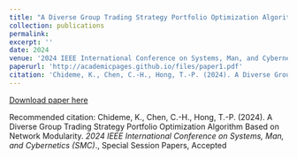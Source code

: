 ```yaml
---
title: "A Diverse Group Trading Strategy Portfolio Optimization Algorithm Based on Network Modularity"
collection: publications
permalink: 
excerpt: ''
date: 2024
venue: '2024 IEEE International Conference on Systems, Man, and Cybernetics'
paperurl: 'http://academicpages.github.io/files/paper1.pdf'
citation: 'Chideme, K., Chen, C.-H., Hong, T.-P. (2024). A Diverse Group Trading Strategy Portfolio Optimization Algorithm Based on Network Modularity. *2024 IEEE International Conference on Systems, Man, and Cybernetics (SMC)*., Special Session Papers, Accepted'
---
```



[Download paper here](http://academicpages.github.io/files/paper1.pdf)

Recommended citation: Chideme, K., Chen, C.-H., Hong, T.-P. (2024). A Diverse Group Trading Strategy Portfolio Optimization Algorithm Based on Network Modularity. *2024 IEEE International Conference on Systems, Man, and Cybernetics (SMC)*., Special Session Papers, Accepted
